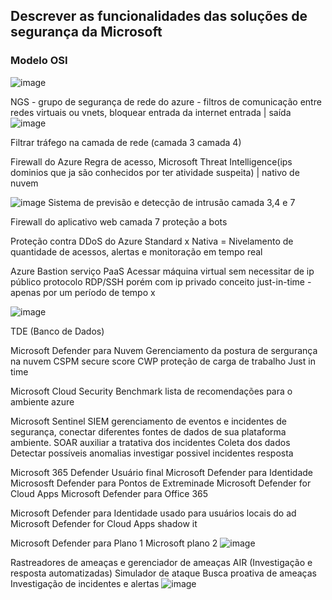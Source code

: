 ## Descrever as funcionalidades das soluções de segurança da Microsoft

### Modelo OSI 
![image](https://github.com/mariannaariel/SecurityGirls/assets/49196442/28da65f9-ba95-47a5-bd19-2d7bbb57b510)

NGS - grupo de segurança de rede do azure - filtros de comunicação entre redes virtuais ou vnets, bloquear entrada da internet
entrada | saída 
![image](https://github.com/mariannaariel/SecurityGirls/assets/49196442/eb2762df-8207-41bb-8eb0-2a5926a32b10)

Filtrar tráfego na camada de rede (camada 3 camada 4)

Firewall do Azure
Regra de acesso, Microsoft Threat Intelligence(ips dominios que ja são conhecidos por ter atividade suspeita) | nativo de nuvem

![image](https://github.com/mariannaariel/SecurityGirls/assets/49196442/893c2042-54f8-401c-ba74-fa82ae555c79)
Sistema de previsão e detecção de intrusão
camada 3,4 e 7

Firewall do aplicativo web 
camada 7 proteção a bots 

Proteção contra DDoS do Azure 
Standard x Nativa = Nivelamento de quantidade de acessos, alertas e monitoração em tempo real 

Azure Bastion serviço PaaS
Acessar máquina virtual sem necessitar de ip público 
protocolo RDP/SSH porém com ip privado 
conceito just-in-time - apenas por um período de tempo x

![image](https://github.com/mariannaariel/SecurityGirls/assets/49196442/6541fc18-975a-4d75-8268-a26f94455fbc)

TDE (Banco de Dados)

Microsoft Defender para Nuvem 
Gerenciamento da postura de sergurança na nuvem CSPM secure score 
CWP proteção de carga de trabalho 
Just in time

Microsoft Cloud Security Benchmark 
lista de recomendações para o ambiente azure 

Microsoft Sentinel 
SIEM gerenciamento de eventos e incidentes de segurança, conectar diferentes fontes de dados de sua plataforma ambiente.
SOAR auxiliar a tratativa dos incidentes 
Coleta dos dados  
Detectar possíveis anomalias
investigar possivel incidentes
resposta 

Microsoft 365 Defender 
Usuário final 
Microsoft Defender para Identidade Micrososft Defender para Pontos de Extreminade Microsoft Defender for Cloud Apps Microsoft Defender para Office 365

Microsoft Defender para Identidade usado para usuários locais do ad 
Microsoft Defender for Cloud Apps shadow it 

Microsoft Defender para Plano 1 Microsoft plano 2
![image](https://github.com/mariannaariel/SecurityGirls/assets/49196442/a5070913-5063-4bde-abdc-6f2c17536a90)

Rastreadores de ameaças e gerenciador de ameaças
AIR (Investigação e resposta automatizadas)
Simulador de ataque
Busca proativa de ameaças 
Investigação de incidentes e alertas
![image](https://github.com/mariannaariel/SecurityGirls/assets/49196442/91259b22-78ac-4746-918c-1d1aaab7b0f5)
